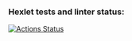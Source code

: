 ### Hexlet tests and linter status:
[![Actions Status](https://github.com/Timofey-Sh/frontend-project-44/actions/workflows/hexlet-check.yml/badge.svg)](https://github.com/Timofey-Sh/frontend-project-44/actions)